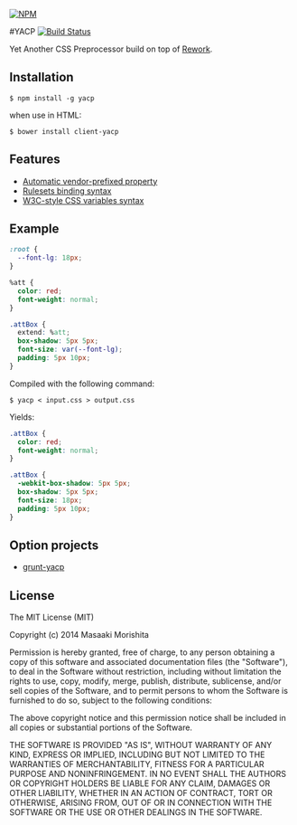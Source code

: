 [![NPM](https://nodei.co/npm/yacp.png)](https://nodei.co/npm/yacp/)

#YACP  [![Build Status](https://travis-ci.org/morishitter/YACP.svg)](https://travis-ci.org/morishitter/yacp)

Yet Another CSS Preprocessor build on top of [Rework](https://github.com/reworkcss/rework).

## Installation

```
$ npm install -g yacp
```

when use in HTML:

```
$ bower install client-yacp
```

## Features

- [Automatic vendor-prefixed property](https://github.com/ai/autoprefixer)
- [Rulesets binding syntax](https://github.com/morishitter/rework-rule-binding)
- [W3C-style CSS variables syntax](https://github.com/reworkcss/rework-vars)

## Example

```css
:root {
  --font-lg: 18px;
}

%att {
  color: red;
  font-weight: normal;
}

.attBox {
  extend: %att;
  box-shadow: 5px 5px;
  font-size: var(--font-lg);
  padding: 5px 10px;
}
```

Compiled with the following command:

```
$ yacp < input.css > output.css
```

Yields:

```css
.attBox {
  color: red;
  font-weight: normal;
}

.attBox {
  -webkit-box-shadow: 5px 5px;
  box-shadow: 5px 5px;
  font-size: 18px;
  padding: 5px 10px;
}
```

## Option projects

- [grunt-yacp](https://github.com/morishitter/grunt-yacp)

## License
The MIT License (MIT)

Copyright (c) 2014 Masaaki Morishita

Permission is hereby granted, free of charge, to any person obtaining a copy
of this software and associated documentation files (the "Software"), to deal
in the Software without restriction, including without limitation the rights
to use, copy, modify, merge, publish, distribute, sublicense, and/or sell
copies of the Software, and to permit persons to whom the Software is
furnished to do so, subject to the following conditions:

The above copyright notice and this permission notice shall be included in
all copies or substantial portions of the Software.

THE SOFTWARE IS PROVIDED "AS IS", WITHOUT WARRANTY OF ANY KIND, EXPRESS OR
IMPLIED, INCLUDING BUT NOT LIMITED TO THE WARRANTIES OF MERCHANTABILITY,
FITNESS FOR A PARTICULAR PURPOSE AND NONINFRINGEMENT. IN NO EVENT SHALL THE
AUTHORS OR COPYRIGHT HOLDERS BE LIABLE FOR ANY CLAIM, DAMAGES OR OTHER
LIABILITY, WHETHER IN AN ACTION OF CONTRACT, TORT OR OTHERWISE, ARISING FROM,
OUT OF OR IN CONNECTION WITH THE SOFTWARE OR THE USE OR OTHER DEALINGS IN
THE SOFTWARE.
